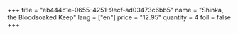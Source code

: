 +++
title = "eb444c1e-0655-4251-9ecf-ad03473c6bb5"
name = "Shinka, the Bloodsoaked Keep"
lang = ["en"]
price = "12.95"
quantity = 4
foil = false
+++
